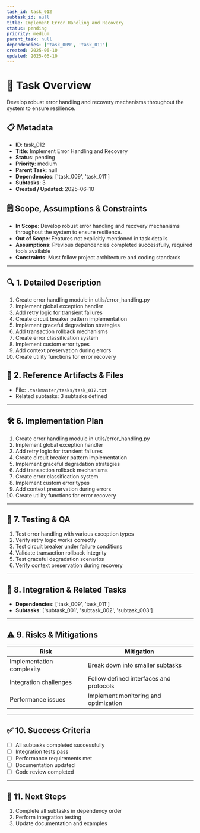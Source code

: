 ```yaml
---
task_id: task_012
subtask_id: null
title: Implement Error Handling and Recovery
status: pending
priority: medium
parent_task: null
dependencies: ['task_009', 'task_011']
created: 2025-06-10
updated: 2025-06-10
---
```


# 🎯 Task Overview
Develop robust error handling and recovery mechanisms throughout the system to ensure resilience.

## 📋 Metadata
- **ID**: task_012
- **Title**: Implement Error Handling and Recovery
- **Status**: pending
- **Priority**: medium
- **Parent Task**: null
- **Dependencies**: ['task_009', 'task_011']
- **Subtasks**: 3
- **Created / Updated**: 2025-06-10

## 🗒️ Scope, Assumptions & Constraints
- **In Scope**: Develop robust error handling and recovery mechanisms throughout the system to ensure resilience.
- **Out of Scope**: Features not explicitly mentioned in task details
- **Assumptions**: Previous dependencies completed successfully, required tools available
- **Constraints**: Must follow project architecture and coding standards

---

## 🔍 1. Detailed Description
1. Create error handling module in utils/error_handling.py
2. Implement global exception handler
3. Add retry logic for transient failures
4. Create circuit breaker pattern implementation
5. Implement graceful degradation strategies
6. Add transaction rollback mechanisms
7. Create error classification system
8. Implement custom error types
9. Add context preservation during errors
10. Create utility functions for error recovery

## 📁 2. Reference Artifacts & Files
- File: `.taskmaster/tasks/task_012.txt`
- Related subtasks: 3 subtasks defined

---

## 🛠️ 6. Implementation Plan
1. Create error handling module in utils/error_handling.py
2. Implement global exception handler
3. Add retry logic for transient failures
4. Create circuit breaker pattern implementation
5. Implement graceful degradation strategies
6. Add transaction rollback mechanisms
7. Create error classification system
8. Implement custom error types
9. Add context preservation during errors
10. Create utility functions for error recovery

---

## 🧪 7. Testing & QA
1. Test error handling with various exception types
2. Verify retry logic works correctly
3. Test circuit breaker under failure conditions
4. Validate transaction rollback integrity
5. Test graceful degradation scenarios
6. Verify context preservation during recovery

---

## 🔗 8. Integration & Related Tasks
- **Dependencies**: ['task_009', 'task_011']
- **Subtasks**: ['subtask_001', 'subtask_002', 'subtask_003']

---

## ⚠️ 9. Risks & Mitigations
| Risk | Mitigation |
|------|------------|
| Implementation complexity | Break down into smaller subtasks |
| Integration challenges | Follow defined interfaces and protocols |
| Performance issues | Implement monitoring and optimization |

---

## ✅ 10. Success Criteria
- [ ] All subtasks completed successfully
- [ ] Integration tests pass
- [ ] Performance requirements met
- [ ] Documentation updated
- [ ] Code review completed

---

## 🚀 11. Next Steps
1. Complete all subtasks in dependency order
2. Perform integration testing
3. Update documentation and examples
